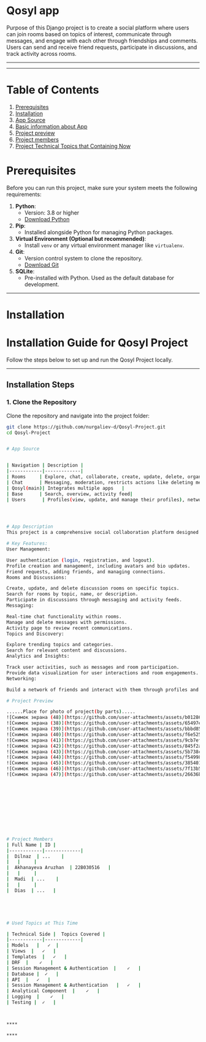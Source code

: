 # Qosyl app

Purpose of this Django project is to create a social platform where users can join rooms based on topics of interest, communicate through messages, and engage with each other through friendships and comments. Users can send and receive friend requests, participate in discussions, and track activity across rooms.

****

****


# Table of Contents

1. [Prerequisites](#prerequisites)
2. [Installation](#installation)
3. [App Source](#app-source)
4. [Basic information about App](#app-description)
5. [Project preview](#project-preview)
6. [Project members](#project-members)
7. [Project Technical Topics that Containing Now](#used-topics-at-this-time)

# Prerequisites
Before you can run this project, make sure your system meets the following requirements:

1. **Python**:
   - Version: 3.8 or higher
   - [Download Python](https://www.python.org/downloads/)
2. **Pip**:
   - Installed alongside Python for managing Python packages.
3. **Virtual Environment (Optional but recommended)**:
   - Install `venv` or any virtual environment manager like `virtualenv`.
4. **Git**:
   - Version control system to clone the repository.
   - [Download Git](https://git-scm.com/)
5. **SQLite**:
   - Pre-installed with Python. Used as the default database for development.

---
# Installation
# Installation Guide for Qosyl Project

Follow the steps below to set up and run the Qosyl Project locally.

---

## Installation Steps

### 1. Clone the Repository
Clone the repository and navigate into the project folder:
```bash
git clone https://github.com/nurgaliev-d/Qosyl-Project.git
cd Qosyl-Project


# App Source


| Navigation | Description |
|------------|-------------|
| Rooms     | Explore, chat, collaborate, create, update, delete, organize, authenticate|
| Chat      | Messaging, moderation, restricts actions like deleting messages to authenticated users.|
| Qosyl(main)| Integrates multiple apps   |
| Base      | Search, overview, activity feed|
| Users      | Profiles(view, update, and manage their profiles), networking, insights|




# App Description
This project is a comprehensive social collaboration platform designed to connect users through shared interests, foster communication, and enable productive networking. It integrates various functionalities into a unified system, providing users with tools for discussion, learning, and personal interaction.

# Key Features:
User Management:

User authentication (login, registration, and logout).
Profile creation and management, including avatars and bio updates.
Friend requests, adding friends, and managing connections.
Rooms and Discussions:

Create, update, and delete discussion rooms on specific topics.
Search for rooms by topic, name, or description.
Participate in discussions through messaging and activity feeds.
Messaging:

Real-time chat functionality within rooms.
Manage and delete messages with permissions.
Activity page to review recent communications.
Topics and Discovery:

Explore trending topics and categories.
Search for relevant content and discussions.
Analytics and Insights:

Track user activities, such as messages and room participation.
Provide data visualization for user interactions and room engagements.
Networking:

Build a network of friends and interact with them through profiles and shared activities.

# Project Preview

......Place for photo of project(by parts).....
![Снимок экрана (48)](https://github.com/user-attachments/assets/b0128649-cbae-4726-9987-9ea1c728e2ae)
![Снимок экрана (38)](https://github.com/user-attachments/assets/65497e9a-9264-4bde-afb5-83881955ff6a)
![Снимок экрана (39)](https://github.com/user-attachments/assets/bbbd857d-e917-46fb-854b-dd604b265374)
![Снимок экрана (40)](https://github.com/user-attachments/assets/f6e52556-9d7b-4b6d-ac0d-29a8f7ebcbb7)
![Снимок экрана (41)](https://github.com/user-attachments/assets/9cb7efd8-2d8b-4997-8114-f53c93cd69ad)
![Снимок экрана (42)](https://github.com/user-attachments/assets/845f2ae1-8756-4ec1-9f96-979e65f57c84)
![Снимок экрана (43)](https://github.com/user-attachments/assets/5b738c8a-7ab4-48ed-b059-9cd95424a048)
![Снимок экрана (44)](https://github.com/user-attachments/assets/f54998fa-ca63-4ed6-a040-72f27fc1e2d2)
![Снимок экрана (45)](https://github.com/user-attachments/assets/3854014b-1d75-4f6a-87c8-0c716367a060)
![Снимок экрана (46)](https://github.com/user-attachments/assets/7f13b5c8-0b04-47fe-adf8-385cd6c2f980)
![Снимок экрана (47)](https://github.com/user-attachments/assets/26636b62-321c-4ad3-a14a-7c8fe33a664c)











# Project Members
| Full Name | ID |
|------------|-------------|
|  Dilnaz  | ...    |
|   |     |
|  Akhanayeva Aruzhan  | 22B030516   |
|   |     |
|  Madi  | ...    |
|   |     |
|  Dias  | ...   |





# Used Topics at This Time

| Technical Side |  Topics Covered |
|------------|-------------|
| Models   |   ✓  |
| Views  |   ✓   |
| Templates  |   ✓   |
| DRF  |    ✓   |
| Session Management & Authentication  |    ✓   |
| Database |  ✓   |
| API  |   ✓   |
| Session Management & Authentication   |   ✓   |
| Analytical Component  |    ✓   |
| Logging  |    ✓   |
| Testing |  ✓   |



****

****
